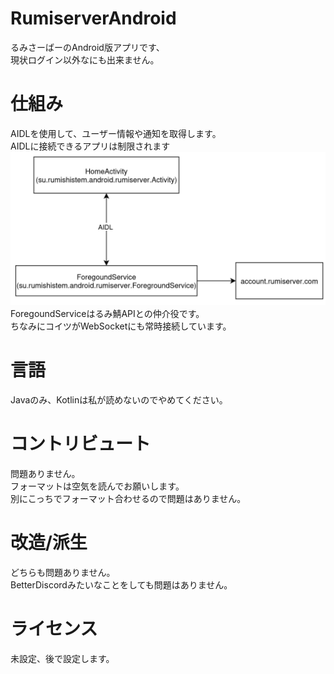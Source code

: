# RumiserverAndroid
るみさーばーのAndroid版アプリです、<BR>
現状ログイン以外なにも出来ません。<BR>

# 仕組み
AIDLを使用して、ユーザー情報や通知を取得します。<BR>
AIDLに接続できるアプリは制限されます<BR>
![](Screenshot_20250615_163310.png)
ForegoundServiceはるみ鯖APIとの仲介役です。<BR>
ちなみにコイツがWebSocketにも常時接続しています。<BR>

# 言語
Javaのみ、Kotlinは私が読めないのでやめてください。<BR>

# コントリビュート
問題ありません。<BR>
フォーマットは空気を読んでお願いします。<BR>
別にこっちでフォーマット合わせるので問題はありません。<BR>

# 改造/派生
どちらも問題ありません。<BR>
BetterDiscordみたいなことをしても問題はありません。<BR>

# ライセンス
未設定、後で設定します。<BR>